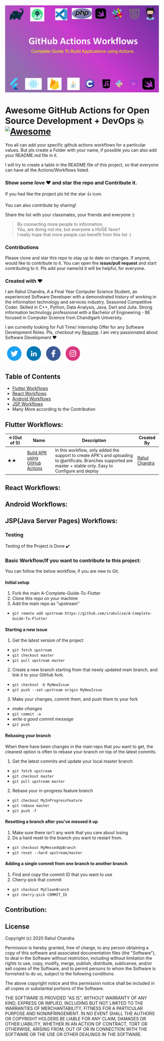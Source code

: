 ![Image](images/rovers2.jpg)
# Awesome GitHub Actions for Open Source Development + DevOps :boom: [![Awesome](https://cdn.rawgit.com/sindresorhus/awesome/d7305f38d29fed78fa85652e3a63e154dd8e8829/media/badge.svg)](https://github.com/sindresorhus/awesome)


You all can add your specific github actions workflows for a particular values. But pls create a Folder with your name, if possible you can also add your README.md file in it.

I will try to create a table in the README file of this project, so that everyone can have all the Actions/Workflows listed.


### Show some love :heart: and star the repo and Contribute it.

If you had like the project pls hit the star :+1: icon.

You can also contribute by sharing!  

Share the list with your classmates, your friends and everyone :)

> By connecting more people to information,  
> You, are doing not me, but everyone a HUGE favor!  
> I really hope that more people can benefit from this list :)

### Contributions
Please clone and star this repo to stay up to date on changes. If anyone, would like to contribute to it. You can open the **issue/pull request** and start contributing to it. Pls add your name/id it will be helpful, for everyone.

### Created with :heart:
I am Rahul Chandra, A a Final Year Computer Science Student, an experienced Software Developer with a demonstrated history of working in the information technology and services industry. Seasoned Competitive Coder. Skilled in C++, Python, Data Analysis, Java, Dart and Julia. Strong information technology professional with a Bachelor of Engineering - BE focused in Computer Science from Chandigarh University. 

I am currently looking for Full Time/ Internship Offer for any Software Development Roles. Pls, checkout my [Resume](https://drive.google.com/file/d/1BYZcHo9SGrI5h10fxFbtqPLz86ni_VnR/view?usp=sharing).  I am very passionated about Software Development :heart:

<a href="https://twitter.com/1rahulchandra1"><img src="https://github.com/aritraroy/social-icons/blob/master/twitter-icon.png?raw=true" width="60"></a>
<a href="https://www.linkedin.com/in/rahul-chandra-a8371b11b/"><img src="https://github.com/aritraroy/social-icons/blob/master/linkedin-icon.png?raw=true" width="60"></a>
<a href="https://facebook.com"><img src="https://github.com/aritraroy/social-icons/blob/master/facebook-icon.png?raw=true" width="60"></a>
<a href="https://instagram.com/rahulchandra_99"><img src="https://github.com/aritraroy/social-icons/blob/master/instagram-icon.png?raw=true" width="60"></a>

## Table of Contents

* [Flutter Workflows](#flutter-workflows)
* [React Workflows](#React-workflows)
* [Android Workflows](#Android-workflows)
* [JSP Workflows](#JSP-workflows)
* Many More according to the Contribution




## Flutter Workflows:
| ☆(Out of 5) | Name | Description | Created By |
| --- | --- | --- | --- |
| ★★ | [Build APK using GitHub Actions](https://github.com/irahulcse/awesome-github-actions-for-development/blob/main/Flutter%20Workflows/Build%20Flutter%20APK%20(Rahul%20Chandra)/.github/workflows/flutter-ci.yml) | In this workflow, only added the support to create APK's and uploading to @artificats. Branches supported are master + stable only. Easy to Configure and deploy | [Rahul Chandra](https://github.com/irahulcse)


## React Workflows:

## Android Workflows:

## JSP(Java Server Pages) Workflows:



### Testing

Testing of the Project is Done :heavy_check_mark:

### Basic Workflow/If you want to contribute to this project:
You can follow the below workflow, if you are new to Git. 

#### Initial setup
1. Fork the main A-Complete-Guide-To-Flutter
2. Clone this repo on your machine
3. Add the main repo as "upstream"
  * `git remote add upstream https://github.com/irahulcse/A-Complete-Guide-To-Flutter`

#### Starting a new issue
1. Get the latest version of the project
  * `git fetch upstream`
  * `git checkout master`
  * `git pull upstream master`

2. Create a new branch starting from that newly updated main branch, and link it to your GitHub fork.
  * `git checkout -b MyNewIssue`
  * `git push --set-upstream origin MyNewIssue`

3. Make your changes, commit them, and push them to your fork
  * *make changes*
  * `git commit -a`
  * *write a good commit message*
  * `git push`

#### Rebasing your branch
When there have been changes in the main repo that you want to get, the cleanest option is often to rebase your branch on top of the latest commits.

1. Get the latest commits and update your local master branch
  * `git fetch upstream`
  * `git checkout master`
  * `git pull upstream master`

2. Rebase your in-progress feature branch
  * `git checkout MyInProgressFeature`
  * `git rebase master`
  * `git push -f`

#### Resetting a branch after you've messed it up
1. Make sure there isn't any work that you care about losing
2. Do a hard reset to the branch you want to restart from.
  * `git checkout MyMessedUpBranch`
  * `git reset --hard upstream/master`

#### Adding a single commit from one branch to another branch
1. Find and copy the commit ID that you want to use
2. Cherry-pick that commit
  * `git checkout MyCleanBranch`
  * `git cherry-pick COMMIT_ID`

## Contribution:

## License

Copyright (c) 2020 Rahul Chandra

Permission is hereby granted, free of charge, to any person obtaining a copy of this software and associated documentation files (the "Software"), to deal in the Software without restriction, including without limitation the rights to use, copy, modify, merge, publish, distribute, sublicense, and/or sell copies of the Software, and to permit persons to whom the Software is furnished to do so, subject to the following conditions:

The above copyright notice and this permission notice shall be included in all copies or substantial portions of the Software.

THE SOFTWARE IS PROVIDED "AS IS", WITHOUT WARRANTY OF ANY KIND, EXPRESS OR IMPLIED, INCLUDING BUT NOT LIMITED TO THE WARRANTIES OF MERCHANTABILITY, FITNESS FOR A PARTICULAR PURPOSE AND NONINFRINGEMENT. IN NO EVENT SHALL THE AUTHORS OR COPYRIGHT HOLDERS BE LIABLE FOR ANY CLAIM, DAMAGES OR OTHER LIABILITY, WHETHER IN AN ACTION OF CONTRACT, TORT OR OTHERWISE, ARISING FROM, OUT OF OR IN CONNECTION WITH THE SOFTWARE OR THE USE OR OTHER DEALINGS IN THE SOFTWARE.
